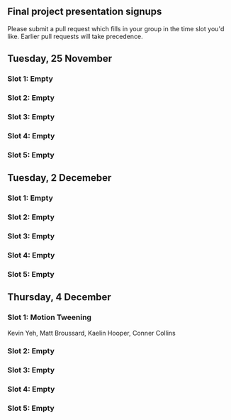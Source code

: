 ## Final project presentation signups
Please submit a pull request which fills in your group in the time slot you'd like. Earlier pull requests will take precedence.

## Tuesday, 25 November
### Slot 1: Empty
### Slot 2: Empty
### Slot 3: Empty
### Slot 4: Empty
### Slot 5: Empty

## Tuesday, 2 Decemeber
### Slot 1: Empty
### Slot 2: Empty
### Slot 3: Empty
### Slot 4: Empty
### Slot 5: Empty

## Thursday, 4 December
### Slot 1: Motion Tweening
Kevin Yeh, Matt Broussard, Kaelin Hooper, Conner Collins
### Slot 2: Empty
### Slot 3: Empty
### Slot 4: Empty
### Slot 5: Empty
